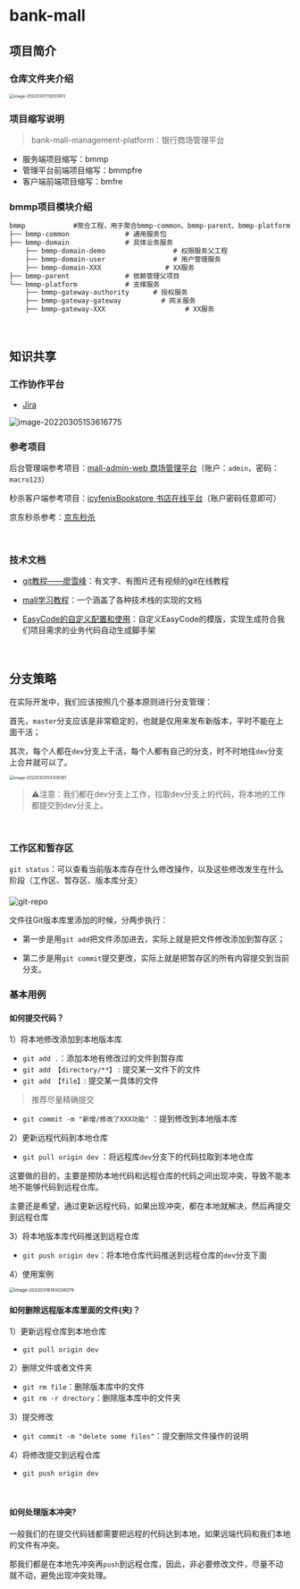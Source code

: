 # bank-mall

## 项目简介

### 仓库文件夹介绍



<img src="https://cdn.jsdelivr.net/gh/pixyshu/picgo@main/image/20220307113034.png" alt="image-20220307113033972" style="zoom:50%;" />





### 项目缩写说明

> bank-mall-management-platform：银行商场管理平台

- 服务端项目缩写：bmmp
- 管理平台前端项目缩写：bmmpfre
- 客户端前端项目缩写：bmfre

### bmmp项目模块介绍

```xml
bmmp            #聚合工程，用于聚合bmmp-common、bmmp-parent、bmmp-platform
├── bmmp-common				 # 通用服务包
├── bmmp-domain				 # 具体业务服务
	├── bmmp-domain-demo				 # 权限服务父工程
	├── bmmp-domain-user				 # 用户管理服务
	├── bmmp-domain-XXX			 	   # XX服务
├── bmmp-parent				 # 依赖管理父项目
└── bmmp-platform			 # 支撑服务
	├── bmmp-gateway-authority		# 授权服务
	├── bmmp-gateway-gateway		  # 网关服务
	├── bmmp-gateway-XXX		 			# XX服务
```



<br>

## 知识共享

### 工作协作平台

- [Jira](https://shuisheng.atlassian.net/jira/software/projects/SCRUM/boards/2/roadmap?shared=&atlOrigin=eyJpIjoiNjdiMjA4NWZiMzgxNGIxMzljMDYxNGY0Y2JmNjQ3YmEiLCJwIjoiaiJ9)


![image-20220305153616775](https://cdn.jsdelivr.net/gh/pixyshu/picgo@main/image/20220305153618.png)



### 参考项目

后台管理端参考项目：[mall-admin-web 商场管理平台](https://github.com/macrozheng/mall-admin-web)（账户：`admin`，密码：`macro123`）

秒杀客户端参考项目：[icyfenixBookstore 书店在线平台](https://bookstore.icyfenix.cn/#/)（账户密码任意即可）

京东秒杀参考：[京东秒杀](https://miaosha.jd.com/)

<br>

### 技术文档

- [git教程——廖雪峰](https://www.liaoxuefeng.com/wiki/896043488029600)：有文字、有图片还有视频的git在线教程

- [mall学习教程](http://www.macrozheng.com/#/?id=mall学习教程)：一个涵盖了各种技术栈的实现的文档

- [EasyCode的自定义配置和使用](https://www.cnblogs.com/shuds/articles/15968119.html)：自定义EasyCode的模版，实现生成符合我们项目需求的业务代码自动生成脚手架

<br>

## 分支策略

在实际开发中，我们应该按照几个基本原则进行分支管理：

首先，`master`分支应该是非常稳定的，也就是仅用来发布新版本，平时不能在上面干活；

其次，每个人都在`dev`分支上干活，每个人都有自己的分支，时不时地往`dev`分支上合并就可以了。

<img src="https://cdn.jsdelivr.net/gh/pixyshu/picgo@main/image/20220303154315.png" alt="image-20220303154308361" style="zoom:50%;" />



> ⚠️注意：我们都在dev分支上工作，拉取dev分支上的代码，将本地的工作都提交到dev分支上。
>

<br>



### 工作区和暂存区

`git status`：可以查看当前版本库存在什么修改操作，以及这些修改发生在什么阶段（工作区、暂存区、版本库分支）

#### 

![git-repo](https://www.liaoxuefeng.com/files/attachments/919020037470528/0)

文件往Git版本库里添加的时候，分两步执行：

- 第一步是用`git add`把文件添加进去，实际上就是把文件修改添加到暂存区；

- 第二步是用`git commit`提交更改，实际上就是把暂存区的所有内容提交到当前分支。



### 基本用例

#### 如何提交代码？

1）将本地修改添加到本地版本库

- `git add .`：添加本地有修改过的文件到暂存库
- `git add 【directory/**】` : 提交某一文件下的文件
- `git add 【file】`: 提交某一具体的文件

> 推荐尽量精确提交

- `git commit -m "新增/修改了XXX功能"` ：提到修改到本地版本库

2）更新远程代码到本地仓库

- `git pull origin dev` ：将远程库`dev`分支下的代码拉取到本地仓库

这要做的目的，主要是预防本地代码和远程仓库的代码之间出现冲突，导致不能本地不能够代码到远程仓库。

主要还是希望，通过更新远程代码，如果出现冲突，都在本地就解决，然后再提交到远程仓库

3）将本地版本库代码推送到远程仓库

- `git push origin dev`：将本地仓库代码推送到远程仓库的`dev`分支下面

4）使用案例

<img src="https://cdn.jsdelivr.net/gh/pixyshu/picgo@main/image/20220316193039.png" alt="image-20220316193038079" style="zoom:57%;" />



<br>

#### 如何删除远程版本库里面的文件(夹)？

1）更新远程仓库到本地仓库

- `git pull origin dev`

2）删除文件或者文件夹

- `git rm file`：删除版本库中的文件
- `git rm -r drectory`：删除版本库中的文件夹

3）提交修改

- `git commit -m "delete some files"`：提交删除文件操作的说明

4）将修改提交到远程仓库

- `git push origin dev`

<br>

#### 如何处理版本冲突?

一般我们的在提交代码钱都需要把远程的代码达到本地，如果远端代码和我们本地的文件有冲突。

那我们都是在本地先冲突再`push`到远程仓库，因此，非必要修改文件，尽量不动就不动，避免出现冲突处理。






